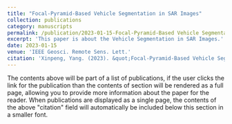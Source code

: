 ```yaml
---
title: "Focal-Pyramid-Based Vehicle Segmentation in SAR Images"
collection: publications
category: manuscripts
permalink: /publication/2023-01-15-Focal-Pyramid-Based Vehicle Segmentation in SAR Images
excerpt: 'This paper is about the Vehicle Segmentation in SAR Images.'
date: 2023-01-15
venue: 'IEEE Geosci. Remote Sens. Lett.'
citation: 'Xinpeng, Yang. (2023). &quot;Focal-Pyramid-Based Vehicle Segmentation in SAR Images.&quot; <i>IEEE Geosci. Remote Sens. Lett.</i>. 19.'
---
```


The contents above will be part of a list of publications, if the user clicks the link for the publication than the contents of section will be rendered as a full page, allowing you to provide more information about the paper for the reader. When publications are displayed as a single page, the contents of the above "citation" field will automatically be included below this section in a smaller font.

